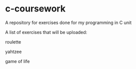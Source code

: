 # c-coursework
A repository for exercises done for my programming in C unit

A list of exercises that will be uploaded:

roulette

yahtzee

game of life
